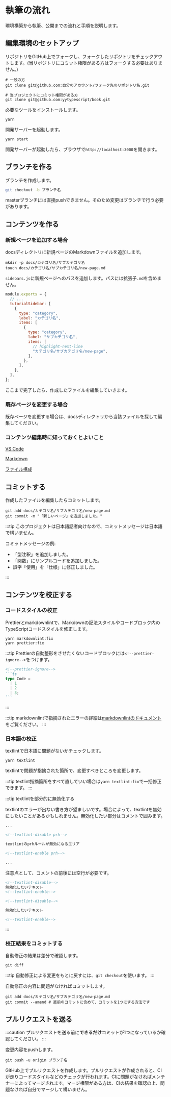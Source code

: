 # 執筆の流れ

環境構築から執筆、公開までの流れと手順を説明します。

## 編集環境のセットアップ

リポジトリをGitHub上でフォークし、フォークしたリポジトリをチェックアウトします。(当リポジトリにコミット権限がある方はフォークする必要はありません。)

```shell
# 一般の方
git clone git@github.com:自分のアカウント/フォーク先のリポジトリ名.git

# 当プロジェクトにコミット権限がある方
git clone git@github.com:yytypescript/book.git
```

必要なツールをインストールします。

```shell
yarn
```

開発サーバーを起動します。

```shell
yarn start
```

開発サーバーが起動したら、ブラウザで`http://localhost:3000`を開きます。

## ブランチを作る

ブランチを作成します。

```bash
git checkout -b ブランチ名
```

masterブランチには直接pushできません。そのため変更はブランチで行う必要があります。

## コンテンツを作る

### 新規ページを追加する場合

docsディレクトリに新規ページのMarkdownファイルを追加します。

```shell
mkdir -p docs/カテゴリ名/サブカテゴリ名
touch docs/カテゴリ名/サブカテゴリ名/new-page.md
```

`sidebars.js`に新規ページへのパスを追加します。パスには拡張子`.md`を含めません。

```js title="sidebars.js"
module.exports = {
  // ...
  tutorialSidebar: [
    {
      type: "category",
      label: "カテゴリ名",
      items: [
        {
          type: "category",
          label: "サブカテゴリ名",
          items: [
            // highlight-next-line
            "カテゴリ名/サブカテゴリ名/new-page",
          ],
        },
      ],
    },
  ],
};
```

ここまで完了したら、作成したファイルを編集していきます。

### 既存ページを変更する場合

既存ページを変更する場合は、docsディレクトリから当該ファイルを探して編集してください。

### コンテンツ編集時に知っておくとよいこと

[VS Code](vscode.md)

[Markdown](markdown.md)

[ファイル構成](file-structure.md)

## コミットする

作成したファイルを編集したらコミットします。

```shell
git add docs/カテゴリ名/サブカテゴリ名/new-page.md
git commit -m "「新しいページ」を追加しました。"
```

:::tip
このプロジェクトは日本語話者向けなので、コミットメッセージは日本語で構いません。

コミットメッセージの例:

- 「型注釈」を追加しました。
- 「関数」にサンプルコードを追加しました。
- 誤字「使用」を「仕様」に修正しました。

:::

## コンテンツを校正する

### コードスタイルの校正

Prettierとmarkdownlintで、Markdownの記法スタイルやコードブロック内のTypeScriptコードスタイルを修正します。

```shell
yarn markdownlint:fix
yarn prettier:fix
```

:::tip
Prettierの自動整形をさせたくないコードブロックには`<!--prettier-ignore-->`をつけます。

````markdown
<!--prettier-ignore-->
```ts
type Code =
  | 1
  | 2
  | 3;
```
````

:::

:::tip
markdownlintで指摘されたエラーの詳細は[markdownlintのドキュメント](https://github.com/DavidAnson/markdownlint/blob/main/doc/Rules.md)をご覧ください。
:::

### 日本語の校正

textlintで日本語に問題がないかチェックします。

```shell
yarn textlint
```

textlintで問題が指摘された箇所で、変更すべきところを変更します。

:::tip
textlint指摘箇所をすべて直していい場合は`yarn textlint:fix`で一括修正できます。
:::

:::tip textlintを部分的に無効化する

textlintのエラーが出ない書き方が望ましいです。場合によって、textlintを無効にしたいことがあるかもしれません。無効化したい部分はコメントで囲みます。

```markdown
...

<!--textlint-disable prh-->

textlintのprhルールが無効になるエリア

<!--textlint-enable prh-->

...
```

注意点として、コメントの前後には空行が必要です。

```markdown title="NG"
<!--textlint-disable-->
無効化したいテキスト
<!--textlint-enable-->
```

```markdown title="OK"
<!--textlint-disable-->

無効化したいテキスト

<!--textlint-enable-->
```

:::

### 校正結果をコミットする

自動修正の結果は差分で確認します。

```shell
git diff
```

:::tip
自動修正による変更をもとに戻すには、`git checkout`を使います。
:::

自動修正の内容に問題がなければコミットします。

```shell
git add docs/カテゴリ名/サブカテゴリ名/new-page.md
git commit --amend # 直前のコミットに含めて、コミットを1つにする方法です
```

## プルリクエストを送る

:::caution
プルリクエストを送る前に**できるだけ**コミットが1つになっているか確認してください。
:::

変更内容をpushします。

```shell
git push -u origin ブランチ名
```

GitHub上でプルリクエストを作成します。プルリクエストが作成されると、CIが走りコードスタイルなどのチェックが行われます。CIに問題がなければメンテナーによってマージされます。マージ権限がある方は、CIの結果を確認の上、問題なければ自分でマージして構いません。
